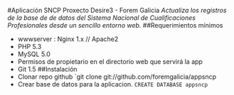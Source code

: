 #Aplicación SNCP Proxecto Desire3 - Forem Galicia
*Actualiza los registros de la base de de datos del Sistema Nacional*
*de Cualificaciones Profesionales desde un sencillo entorno web.*
##Requerimientos mínimos
* wwwserver : Nginx 1.x // Apache2 
* PHP 5.3
* MySQL 5.0
* Permisos de propietario en el directorio web que servirá la app
* Git 1.5
##Instalación
* Clonar repo github `git clone git://github.com/foremgalicia/appsncp
* Crear base de datos para la aplicacion. `CREATE DATABASE appsncp`
